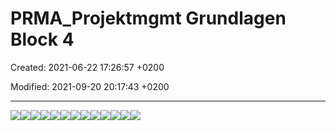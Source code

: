 # PRMA_Projektmgmt Grundlagen Block 4

Created: 2021-06-22 17:26:57 +0200

Modified: 2021-09-20 20:17:43 +0200

---

![](../../media/S1_02_PRMA_Projektmanagement-Grundlagen-PRMA_Projektmgmt-Grundlagen-Block-4-image1.png)![](../../media/S1_02_PRMA_Projektmanagement-Grundlagen-PRMA_Projektmgmt-Grundlagen-Block-4-image2.png)![](../../media/S1_02_PRMA_Projektmanagement-Grundlagen-PRMA_Projektmgmt-Grundlagen-Block-4-image3.png)![](../../media/S1_02_PRMA_Projektmanagement-Grundlagen-PRMA_Projektmgmt-Grundlagen-Block-4-image4.png)![](../../media/S1_02_PRMA_Projektmanagement-Grundlagen-PRMA_Projektmgmt-Grundlagen-Block-4-image5.png)![](../../media/S1_02_PRMA_Projektmanagement-Grundlagen-PRMA_Projektmgmt-Grundlagen-Block-4-image6.png)![](../../media/S1_02_PRMA_Projektmanagement-Grundlagen-PRMA_Projektmgmt-Grundlagen-Block-4-image7.png)![](../../media/S1_02_PRMA_Projektmanagement-Grundlagen-PRMA_Projektmgmt-Grundlagen-Block-4-image8.png)![](../../media/S1_02_PRMA_Projektmanagement-Grundlagen-PRMA_Projektmgmt-Grundlagen-Block-4-image9.png)![](../../media/S1_02_PRMA_Projektmanagement-Grundlagen-PRMA_Projektmgmt-Grundlagen-Block-4-image10.png)![](../../media/S1_02_PRMA_Projektmanagement-Grundlagen-PRMA_Projektmgmt-Grundlagen-Block-4-image11.png)![](../../media/S1_02_PRMA_Projektmanagement-Grundlagen-PRMA_Projektmgmt-Grundlagen-Block-4-image12.png)![](../../media/S1_02_PRMA_Projektmanagement-Grundlagen-PRMA_Projektmgmt-Grundlagen-Block-4-image13.png)













